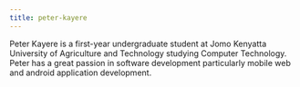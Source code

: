 ```yaml
---
title: peter-kayere
---
```

Peter Kayere is a first-year undergraduate student at Jomo Kenyatta University of Agriculture and Technology studying Computer Technology. Peter has a great passion in software development particularly mobile web and android application development.
